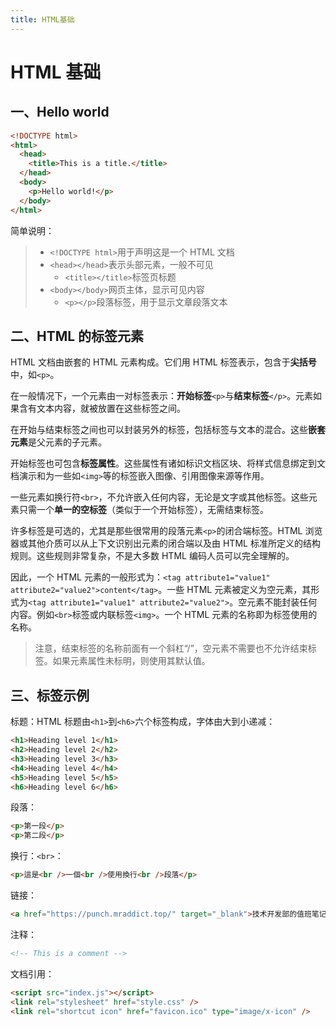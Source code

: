 ```yaml
---
title: HTML基础
---
```


# HTML 基础

## 一、Hello world

```html
<!DOCTYPE html>
<html>
  <head>
    <title>This is a title.</title>
  </head>
  <body>
    <p>Hello world!</p>
  </body>
</html>
```

简单说明：

> - `<!DOCTYPE html>`用于声明这是一个 HTML 文档
> - `<head></head>`表示头部元素，一般不可见
>   - `<title></title>`标签页标题
> - `<body></body>`网页主体，显示可见内容
>   - `<p></p>`段落标签，用于显示文章段落文本

## 二、HTML 的标签元素

HTML 文档由嵌套的 HTML 元素构成。它们用 HTML 标签表示，包含于**尖括号**中，如`<p>`。

在一般情况下，一个元素由一对标签表示：**开始标签**`<p>`与**结束标签**`</p>`。元素如果含有文本内容，就被放置在这些标签之间。

在开始与结束标签之间也可以封装另外的标签，包括标签与文本的混合。这些**嵌套元素**是父元素的子元素。

开始标签也可包含**标签属性**。这些属性有诸如标识文档区块、将样式信息绑定到文档演示和为一些如`<img>`等的标签嵌入图像、引用图像来源等作用。

一些元素如换行符`<br>`，不允许嵌入任何内容，无论是文字或其他标签。这些元素只需一个**单一的空标签**（类似于一个开始标签），无需结束标签。

许多标签是可选的，尤其是那些很常用的段落元素`<p>`的闭合端标签。HTML 浏览器或其他介质可以从上下文识别出元素的闭合端以及由 HTML 标准所定义的结构规则。这些规则非常复杂，不是大多数 HTML 编码人员可以完全理解的。

因此，一个 HTML 元素的一般形式为：`<tag attribute1="value1" attribute2="value2">content</tag>`。一些 HTML 元素被定义为空元素，其形式为`<tag attribute1="value1" attribute2="value2">`。空元素不能封装任何内容。例如`<br>`标签或内联标签`<img>`。一个 HTML 元素的名称即为标签使用的名称。

> 注意，结束标签的名称前面有一个斜杠“/”，空元素不需要也不允许结束标签。如果元素属性未标明，则使用其默认值。

## 三、标签示例

标题：HTML 标题由`<h1>`到`<h6>`六个标签构成，字体由大到小递减：

```html
<h1>Heading level 1</h1>
<h2>Heading level 2</h2>
<h3>Heading level 3</h3>
<h4>Heading level 4</h4>
<h5>Heading level 5</h5>
<h6>Heading level 6</h6>
```

段落：

```html
<p>第一段</p>
<p>第二段</p>
```

换行：`<br>`：

```html
<p>這是<br />一個<br />使用換行<br />段落</p>
```

链接：

```html
<a href="https://punch.mraddict.top/" target="_blank">技术开发部的值班笔记！</a>
```

注释：

```html
<!-- This is a comment -->
```

文档引用：

```html
<script src="index.js"></script>
<link rel="stylesheet" href="style.css" />
<link rel="shortcut icon" href="favicon.ico" type="image/x-icon" />
```
